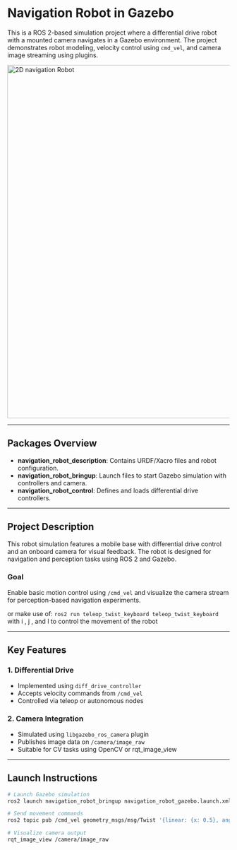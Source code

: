 # Navigation Robot in Gazebo

This is a ROS 2-based simulation project where a differential drive robot with a mounted camera navigates in a Gazebo environment. The project demonstrates robot modeling, velocity control using `cmd_vel`, and camera image streaming using plugins.


<img width="1820" height="800" alt="2D navigation Robot" src="https://github.com/user-attachments/assets/aaac711b-92a1-4b1c-8632-98352846128b" />

---

## Packages Overview

- **navigation_robot_description**: Contains URDF/Xacro files and robot configuration.
- **navigation_robot_bringup**: Launch files to start Gazebo simulation with controllers and camera.
- **navigation_robot_control**: Defines and loads differential drive controllers.

---

## Project Description

This robot simulation features a mobile base with differential drive control and an onboard camera for visual feedback. The robot is designed for navigation and perception tasks using ROS 2 and Gazebo.

### Goal

Enable basic motion control using `/cmd_vel` and visualize the camera stream for perception-based navigation experiments.

or make use of:
`ros2 run teleop_twist_keyboard teleop_twist_keyboard` with i , j , and l to control the movement of the robot

---

## Key Features

### 1. Differential Drive

- Implemented using `diff_drive_controller`
- Accepts velocity commands from `/cmd_vel`
- Controlled via teleop or autonomous nodes

### 2. Camera Integration

- Simulated using `libgazebo_ros_camera` plugin
- Publishes image data on `/camera/image_raw`
- Suitable for CV tasks using OpenCV or rqt_image_view

---

## Launch Instructions

```bash
# Launch Gazebo simulation
ros2 launch navigation_robot_bringup navigation_robot_gazebo.launch.xml

# Send movement commands
ros2 topic pub /cmd_vel geometry_msgs/msg/Twist '{linear: {x: 0.5}, angular: {z: 0.2}}'

# Visualize camera output
rqt_image_view /camera/image_raw
